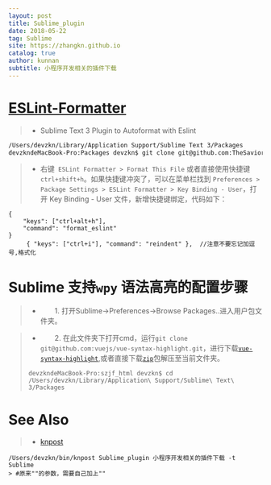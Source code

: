```yaml
---
layout: post
title: Sublime_plugin
date: 2018-05-22
tag: Sublime
site: https://zhangkn.github.io
catalog: true
author: kunnan
subtitle: 小程序开发相关的插件下载
---
```




# [ESLint-Formatter ](https://github.com/TheSavior/ESLint-Formatter)

>* Sublime Text 3 Plugin to Autoformat with Eslint


```sh
/Users/devzkn/Library/Application Support/Sublime Text 3/Packages
devzkndeMacBook-Pro:Packages devzkn$ git clone git@github.com:TheSavior/ESLint-Formatter.git
```



>* 右键` ESLint Formatter > Format This File` 或者直接使用快捷键 `ctrl+shift+h`。如果快捷键冲突了，可以在菜单栏找到 `Preferences > Package Settings > ESLint Formatter > Key Binding - User`，打开 Key Binding - User 文件，新增快捷键绑定，代码如下：

```
{
    "keys": ["ctrl+alt+h"],
    "command": "format_eslint"
}
	 { "keys": ["ctrl+i"], "command": "reindent" },  //注意不要忘记加逗号,格式化

```

# Sublime 支持`wpy` 语法高亮的配置步骤

>*   1. 打开Sublime->Preferences->Browse Packages..进入用户包文件夹。

>*   2. 在此文件夹下打开cmd，运行`git clone git@github.com:vuejs/vue-syntax-highlight.git`，进行下载[`vue-syntax-highlight`](https://github.com/vuejs/vue-syntax-highlight),或者直接下载[`zip`](https://github.com/vuejs/vue-syntax-highlight/archive/master.zip)包解压至当前文件夹。
>```
>devzkndeMacBook-Pro:szjf_html devzkn$ cd /Users/devzkn/Library/Application\ Support/Sublime\ Text\ 3/Packages 
>```
>



# See Also 

>* [knpost](https://github.com/zhangkn/KNBin/blob/master/knpost) 
>
```
/Users/devzkn/bin/knpost Sublime_plugin 小程序开发相关的插件下载 -t Sublime
> #原来""的参数，需要自己加上""
```

